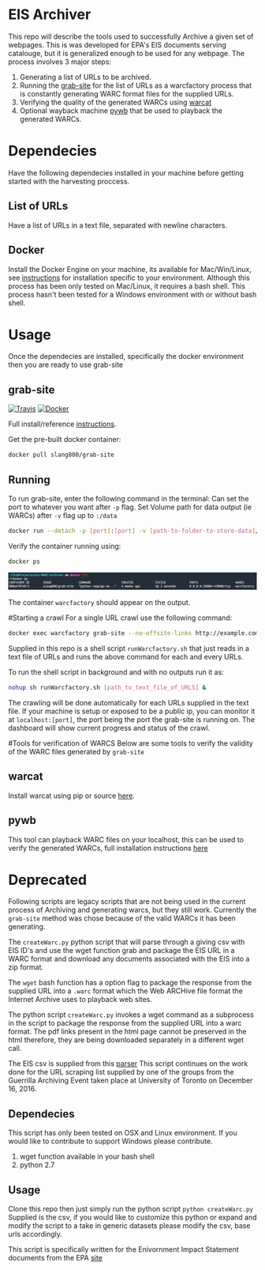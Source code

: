 # EIS Archiver
This repo will describe the tools used to successfully Archive a given set of webpages. This is was developed for EPA's EIS documents serving catalouge, but it is generalized enough to be used for any webpage. The process involves 3 major steps:

1.	Generating a list of URLs to be archived.
2.	Running the [grab-site](https://github.com/edgi-govdata-archiving/grab-site) for the list of URLs as a warcfactory process that is constantly generating WARC format files for the supplied URLs.
3.	Verifying the quality of the generated WARCs using [warcat](https://github.com/chfoo/warcat)
4.	Optional wayback machine [pywb](https://github.com/ikreymer/pywb) that be used to playback the generated WARCs.

# Dependecies
Have the following dependecies installed in your machine before getting started with the harvesting proccess.

List of URLs
---
Have a list of URLs in a text file, separated with newline characters.

Docker
---
Install the Docker Engine on your machine, its available for Mac/Win/Linux, see [instructions](https://docs.docker.com/engine/installation/) for installation specific to your environment. Although this process has been only tested on Mac/Linux, it requires a bash shell. This process hasn't been tested for a Windows environment with or without bash shell.

# Usage
Once the dependecies are installed, specifically the docker environment then you are ready to use grab-site 

grab-site
---
[![Travis](https://img.shields.io/travis/rust-lang/rust.svg)](https://hub.docker.com/r/slang800/grab-site/) [![Docker](https://img.shields.io/badge/docker--repo-pull-blue.svg)](https://hub.docker.com/r/slang800/grab-site/)

Full install/reference [instructions](https://github.com/slang800/grab-site).

Get the pre-built docker container:
```bash
docker pull slang800/grab-site
```

Running
---
To run  grab-site, enter the following command in the terminal:
Can set the port to whatever you want after `-p` flag.
Set Volume path for data output (ie WARCs) after `-v` flag up to `:/data`

```bash
docker run --detach -p [port]:[port] -v [path-to-folder-to-store-data]/grab-site-date:/data --name warcfactory slang800/grab-site
```

Verify the container running using:

```bash
docker ps
```
![here](/docs/img/docker-ps.png)

The container `warcfactory` should appear on the output.

#Starting a crawl
For a single URL crawl use the following command:

```bash
docker exec warcfactory grab-site --no-offsite-links http://example.com
```

Supplied in this repo is a shell script `runWarcfactory.sh` that just reads in a text file of URLs and runs the above command for each and every URLs. 

To run the shell script in background and with no outputs run it as:

```bash
nohup sh runWarcfactory.sh [path_to_text_file_of_URLS] &
```

The crawling will be done automatically for each URLs supplied in the text file.
If your machine is setup or exposed to be a public ip, you can monitor it at `localhost:[port]`, the port being the port the grab-site is running on. The dashboard will show current progress and status of the crawl.

#Tools for verification of WARCS
Below are some tools to verify the validity of the WARC files generated by `grab-site`

warcat
---
Install warcat using pip or source [here]().

pywb
---
This tool can playback WARC files on your localhost, this can be used to verify the generated WARCs, full installation instructions [here](https://github.com/ikreymer/pywb)

# Deprecated
Following scripts are legacy scripts that are not being used in the current process of Archiving and generating warcs, but they still work. Currently the `grab-site` method was chose because of the valid WARCs it has been generating.

The `createWarc.py` python script that will parse through a giving csv with EIS ID's and use the wget function grab and package the EIS URL in a WARC format and download any documents associated with the EIS into a zip format.

The `wget` bash function has a option flag to package the response from the supplied URL into a `.warc` format which the Web ARCHive file format the Internet Archive uses to playback web sites.

The python script `createWarc.py` invokes a wget command as a subprocess in the script to package the response from the supplied URL into a warc format. The pdf links present in the html page cannot be preserved in the html therefore, they are being downloaded separately in a different wget call.

The EIS csv is supplied from this [parser](https://github.com/titaniumbones/eot-sprint-toolkit/tree/master/eis)
This script continues on the work done for the URL scraping list supplied by one of the groups from the Guerrilla Archiving Event taken place at University of Toronto on December 16, 2016.

## Dependecies
This script has only been tested on OSX and Linux environment. If you would like to contribute to support Windows please contribute.

1. wget function available in your bash shell
2. python 2.7

## Usage
Clone this repo then just simply run the python script `python createWarc.py`
Supplied is the csv, if you would like to customize this python or expand and modify the script to a take in generic datasets please modify the csv, base urls accordingly.

This script is specifically written for the Enivornment Impact Statement documents from the EPA [site](https://cdxnodengn.epa.gov/cdx-enepa-public/action/eis/search)
